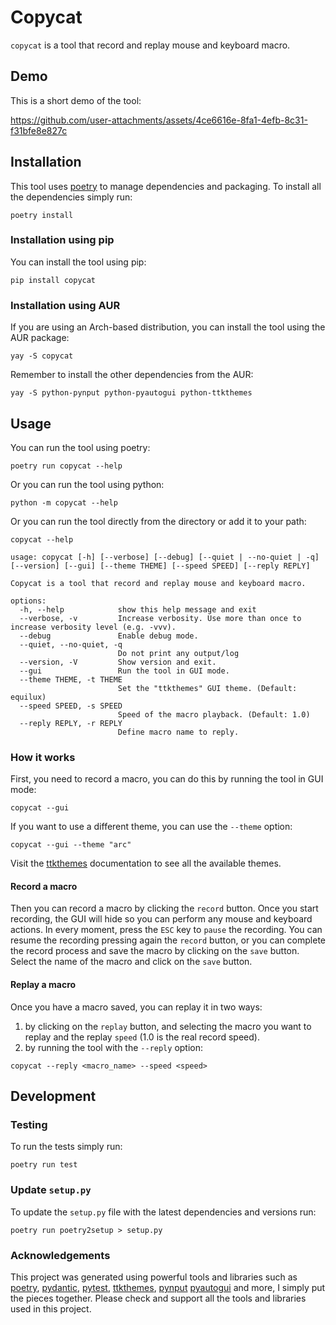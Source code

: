# Copycat

`copycat` is a tool that record and replay mouse and keyboard macro.

## Demo

This is a short demo of the tool:

https://github.com/user-attachments/assets/4ce6616e-8fa1-4efb-8c31-f31bfe8e827c

## Installation

This tool uses [poetry](https://python-poetry.org/) to manage dependencies and packaging. To install all the
dependencies simply run:

``` shell
poetry install
```

### Installation using pip

You can install the tool using pip:

``` shell
pip install copycat
```

### Installation using AUR

If you are using an Arch-based distribution, you can install the tool using the AUR package:

``` shell
yay -S copycat
```

Remember to install the other dependencies from the AUR:

``` shell
yay -S python-pynput python-pyautogui python-ttkthemes
```

## Usage

You can run the tool using poetry:

``` shell
poetry run copycat --help
```

Or you can run the tool using python:

``` shell
python -m copycat --help
```

Or you can run the tool directly from the directory or add it to your path:

``` shell
copycat --help
```

```shell
usage: copycat [-h] [--verbose] [--debug] [--quiet | --no-quiet | -q] [--version] [--gui] [--theme THEME] [--speed SPEED] [--reply REPLY]

Copycat is a tool that record and replay mouse and keyboard macro.

options:
  -h, --help            show this help message and exit
  --verbose, -v         Increase verbosity. Use more than once to increase verbosity level (e.g. -vvv).
  --debug               Enable debug mode.
  --quiet, --no-quiet, -q
                        Do not print any output/log
  --version, -V         Show version and exit.
  --gui                 Run the tool in GUI mode.
  --theme THEME, -t THEME
                        Set the "ttkthemes" GUI theme. (Default: equilux)
  --speed SPEED, -s SPEED
                        Speed of the macro playback. (Default: 1.0)
  --reply REPLY, -r REPLY
                        Define macro name to reply.
```

### How it works

First, you need to record a macro, you can do this by running the tool in GUI mode:

``` shell
copycat --gui
```

If you want to use a different theme, you can use the `--theme` option:

``` shell
copycat --gui --theme "arc"
```

Visit the [ttkthemes](https://ttkthemes.readthedocs.io/en/latest/themes.html) documentation to see all the available
themes.

#### Record a macro

Then you can record a macro by clicking the `record` button. Once you start recording, the GUI will hide so you can
perform any mouse and keyboard actions.
In every moment, press the `ESC` key to `pause` the recording.
You can resume the recording pressing again the `record` button, or you can complete the record process and save the
macro by clicking on the `save` button.
Select the name of the macro and click on the `save` button.

#### Replay a macro

Once you have a macro saved, you can replay it in two ways:

1. by clicking on the `replay` button, and selecting the macro you want to replay and the replay `speed` (1.0 is the
   real record speed).
2. by running the tool with the `--reply` option:

``` shell
copycat --reply <macro_name> --speed <speed>
```

## Development

### Testing

To run the tests simply run:

``` shell
poetry run test
```

### Update `setup.py`

To update the `setup.py` file with the latest dependencies and versions run:

``` shell
poetry run poetry2setup > setup.py
```

### Acknowledgements

This project was generated using powerful tools and libraries such as [poetry](https://python-poetry.org/),
[pydantic](https://docs.pydantic.dev/latest/), [pytest](https://docs.pytest.org/en/stable/), [ttkthemes](https://ttkthemes.readthedocs.io/en/latest/authors.html), [pynput](https://pynput.readthedocs.io/en/latest/) [pyautogui](https://pyautogui.readthedocs.io/en/latest/)
and more, I simply put the pieces together. Please check and support all the tools and libraries used in this project.
